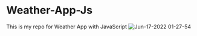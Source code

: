 # Weather-App-Js
This is my repo for Weather App with JavaScript
![Jun-17-2022 01-27-54](https://user-images.githubusercontent.com/99825672/174188857-ff8446bb-70c1-4a3e-a9b2-aa39b9435ebd.gif)
